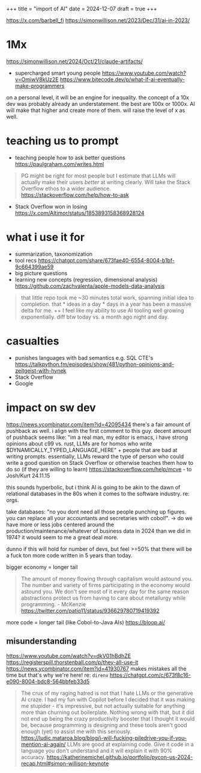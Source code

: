 +++
title = "import of AI"
date = 2024-12-07
draft = true
+++

https://x.com/barbell_fi
https://simonwillison.net/2023/Dec/31/ai-in-2023/

# 1Mx

https://simonwillison.net/2024/Oct/21/claude-artifacts/

* supercharged smart young people https://www.youtube.com/watch?v=OmiwV8kUz2E https://www.bitecode.dev/p/what-if-ai-eventually-make-programmers

on a personal level, it will be an engine for inequality. the concept of a 10x dev was probably already an understatement. the best are 100x or 1000x. AI will make that higher and create more of them. will raise the level of x as well.

# teaching us to prompt

* teaching people how to ask better questions https://paulgraham.com/writes.html
> PG might be right for most people but I estimate that LLMs will actually make their users *better* at writing clearly. Will take the Stack Overflow ethos to a wider audience. https://stackoverflow.com/help/how-to-ask
* Stack Overflow won in losing https://x.com/Altimor/status/1853893158368928124

# what i use it for

* summarization, taxonomization
* tool recs https://chatgpt.com/share/673fae40-6554-8004-b1bf-9c664399ae59
* big picture questions
* learning new concepts (regression, dimensional analysis) https://github.com/zachvalenta/apple-models-data-analysis

> that little repo took me ~30 minutes total work, spanning initial idea to completion. that * ideas in a day * days in a year has been a massive delta for me. ++ I feel like my ability to use AI tooling well growing exponentially. diff btw today vs. a month ago night and day.

# casualties

* punishes languages with bad semantics e.g. SQL CTE's https://talkpython.fm/episodes/show/481/python-opinions-and-zeitgeist-with-hynek
* Stack Overflow
* Google

# impact on sw dev

https://news.ycombinator.com/item?id=42095434 there's a fair amount of pushback as well. i align with the first comment to this guy. decent amount of pushback seems like: "im a real man, my editor is emacs, i have strong opinions about c99 vs. rust, LLMs are for homos who write $DYNAMICALLY_TYPED_LANGUAGE_HERE" + people that are bad at writing prompts. essentially, LLMs reward the type of person who could write a good question on Stack Overflow or otherwise teaches them how to do so (if they are willing to learn) https://stackoverflow.com/help/mcve - to Josh/Kurt 24.11.15

this sounds hyperbolic, but i think AI is going to be akin to the dawn of relational databases in the 80s when it comes to the software industry. re: orgs.

take databases: "no you dont need all those people punching up figures. you can replace all your accountants and secretaries with cobol!". -> do we have more or less jobs centered around the production/maintenance/whatever of business data in 2024 than we did in 1974? it would seem to me a great deal more.

dunno if this will hold for number of devs, but feel >=50% that there will be a fuck ton more code written in 5 years than today.

bigger economy = longer tail

> The amount of money flowing through capitalism would astound you. The number and variety of firms participating in the economy would astound you. We don't see most of it every day for the same reason abstractions protect us from having to care about metallurgy while programming. - McKenzie https://twitter.com/patio11/status/936629780719419392

more code = longer tail (like Cobol-to-Java AIs) https://bloop.ai/

## misunderstanding

https://www.youtube.com/watch?v=dkV01hBdhZE
https://registerspill.thorstenball.com/p/they-all-use-it https://news.ycombinator.com/item?id=41930767
makes mistakes all the time but that's why we're here! re: `direnv` https://chatgpt.com/c/673f8c16-e090-8004-bdc8-564bbfeb33d5
> The crux of my raging hatred is not that I hate LLMs or the generative AI craze. I had my fun with Copilot before I decided that it was making me stupider - it's impressive, but not actually suitable for anything more than churning out boilerplate. Nothing wrong with that, but it did not end up being the crazy productivity booster that I thought it would be, because programming is designing and these tools aren't good enough (yet) to assist me with this seriously. https://ludic.mataroa.blog/blog/i-will-fucking-piledrive-you-if-you-mention-ai-again/
> LLMs are good at explaining code. Give it code in a language you don't understand and it will explain it with 90% accuracy. https://katherinemichel.github.io/portfolio/pycon-us-2024-recap.html#simon-willison-keynote
